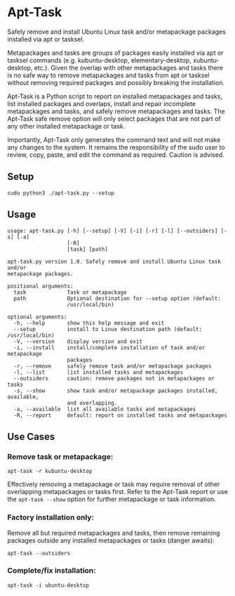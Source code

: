 # Apt-Task
Safely remove and install Ubuntu Linux task and/or metapackage packages installed via apt or tasksel.

Metapackages and tasks are groups of packages easily installed via apt or tasksel commands (e.g. kubuntu-desktop, elementary-desktop, xubuntu-desktop, etc.). Given the overlap with other metapackages and tasks there is no safe way to remove metapackages and tasks from apt or tasksel without removing required packages and possibly breaking the installation.

Apt-Task is a Python script to report on installed metapackages and tasks, list installed packages and overlaps, install and repair incomplete metapackages and tasks, and safely remove metapackages and tasks. The Apt-Task safe remove option will only select packages that are not part of any other installed metapackage or task. 

Importantly, Apt-Task only generates the command text and will not make any changes to the system. It remains the responsibility of the sudo user to review, copy, paste, and edit the command as required. Caution is advised.

## Setup
```sudo python3 ./apt-task.py --setup```

## Usage

```
usage: apt-task.py [-h] [--setup] [-V] [-i] [-r] [-l] [--outsiders] [-s] [-a]
                   [-R]
                   [task] [path]

apt-task.py version 1.0. Safely remove and install Ubuntu Linux task and/or
metapackage packages.

positional arguments:
  task             Task or metapackage
  path             Optional destination for --setup option (default:
                   /usr/local/bin)

optional arguments:
  -h, --help       show this help message and exit
  --setup          install to Linux destination path (default: /usr/local/bin)
  -V, --version    display version and exit
  -i, --install    install/complete installation of task and/or metapackage
                   packages
  -r, --remove     safely remove task and/or metapackage packages
  -l, --list       list installed tasks and metapackages
  --outsiders      caution: remove packages not in metapackages or tasks
  -s, --show       show task and/or metapackage packages installed, available,
                   and overlapping.
  -a, --available  list all available tasks and metapackages
  -R, --report     default: report on installed tasks and metapackages
```

## Use Cases

### Remove task or metapackage:
```apt-task -r kubuntu-desktop```

Effectively removing a metapackage or task may require removal of other overlapping metapackages or tasks first. Refer to the Apt-Task report or use the ```apt-task --show``` option for further metapackage or task information.

### Factory installation only:
Remove all but required metapackages and tasks, then remove remaining packages outside any installed metapackages or tasks (danger awaits):

```apt-task --outsiders```

### Complete/fix installation:
```apt-task -i ubuntu-desktop```
